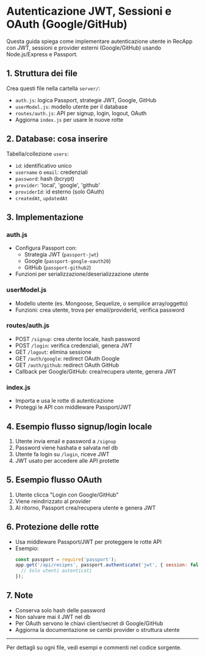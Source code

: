 # Autenticazione JWT, Sessioni e OAuth (Google/GitHub)

Questa guida spiega come implementare autenticazione utente in RecApp con JWT, sessioni e provider esterni (Google/GitHub) usando Node.js/Express e Passport.

## 1. Struttura dei file

Crea questi file nella cartella `server/`:

- `auth.js`: logica Passport, strategie JWT, Google, GitHub
- `userModel.js`: modello utente per il database
- `routes/auth.js`: API per signup, login, logout, OAuth
- Aggiorna `index.js` per usare le nuove rotte

## 2. Database: cosa inserire

Tabella/collezione `users`:
- `id`: identificativo unico
- `username` o `email`: credenziali
- `password`: hash (bcrypt)
- `provider`: 'local', 'google', 'github'
- `providerId`: id esterno (solo OAuth)
- `createdAt`, `updatedAt`

## 3. Implementazione

### auth.js
- Configura Passport con:
  - Strategia JWT (`passport-jwt`)
  - Google (`passport-google-oauth20`)
  - GitHub (`passport-github2`)
- Funzioni per serializzazione/deserializzazione utente

### userModel.js
- Modello utente (es. Mongoose, Sequelize, o semplice array/oggetto)
- Funzioni: crea utente, trova per email/providerId, verifica password

### routes/auth.js
- POST `/signup`: crea utente locale, hash password
- POST `/login`: verifica credenziali, genera JWT
- GET `/logout`: elimina sessione
- GET `/auth/google`: redirect OAuth Google
- GET `/auth/github`: redirect OAuth GitHub
- Callback per Google/GitHub: crea/recupera utente, genera JWT

### index.js
- Importa e usa le rotte di autenticazione
- Proteggi le API con middleware Passport/JWT

## 4. Esempio flusso signup/login locale
1. Utente invia email e password a `/signup`
2. Password viene hashata e salvata nel db
3. Utente fa login su `/login`, riceve JWT
4. JWT usato per accedere alle API protette

## 5. Esempio flusso OAuth
1. Utente clicca "Login con Google/GitHub"
2. Viene reindirizzato al provider
3. Al ritorno, Passport crea/recupera utente e genera JWT

## 6. Protezione delle rotte
- Usa middleware Passport/JWT per proteggere le rotte API
- Esempio:
  ```js
  const passport = require('passport');
  app.get('/api/recipes', passport.authenticate('jwt', { session: false }), (req, res) => {
    // Solo utenti autenticati
  });
  ```

## 7. Note
- Conserva solo hash delle password
- Non salvare mai il JWT nel db
- Per OAuth servono le chiavi client/secret di Google/GitHub
- Aggiorna la documentazione se cambi provider o struttura utente

---
Per dettagli su ogni file, vedi esempi e commenti nel codice sorgente.
